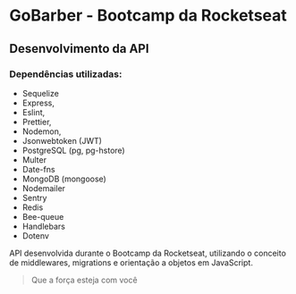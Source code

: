 # GoBarber - Bootcamp da Rocketseat

## Desenvolvimento da API

### Dependências utilizadas: 
* Sequelize
* Express,
* Eslint,
* Prettier,
* Nodemon,
* Jsonwebtoken (JWT)
* PostgreSQL (pg, pg-hstore)
* Multer
* Date-fns
* MongoDB (mongoose)
* Nodemailer
* Sentry
* Redis
* Bee-queue
* Handlebars
* Dotenv

API desenvolvida durante o Bootcamp da Rocketseat, utilizando o conceito de middlewares, migrations e orientação a objetos em JavaScript.

> Que a força esteja com você
